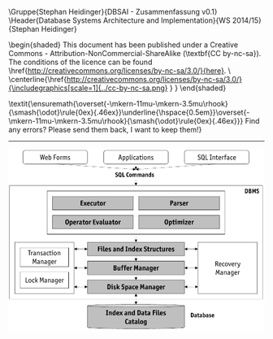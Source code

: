 \Gruppe{Stephan Heidinger}{DBSAI - Zusammenfassung v0.1}
\Header{Database Systems Architecture and Implementation}{WS 2014/15}{Stephan Heidinger}

\begin{shaded}
This document has been published under a Creative Commons - Attribution-NonCommercial-ShareAlike (\textbf{CC by-nc-sa}). The conditions of the licence can be found \href{http://creativecommons.org/licenses/by-nc-sa/3.0/}{here}. \\
\centerline{\href{http://creativecommons.org/licenses/by-nc-sa/3.0/}{\includegraphics[scale=1]{../cc-by-nc-sa.png} } }
\end{shaded}

\textit{\ensuremath{\overset{-\mkern-11mu-\mkern-3.5mu\rhook}{\smash{\odot}\rule{0ex}{.46ex}}\underline{\hspace{0.5em}}\overset{-\mkern-11mu-\mkern-3.5mu\rhook}{\smash{\odot}\rule{0ex}{.46ex}}}
Find any errors? Please send them back, I want to keep them!}

- - - -

![Course Structure](images/CourseStructure.png)
